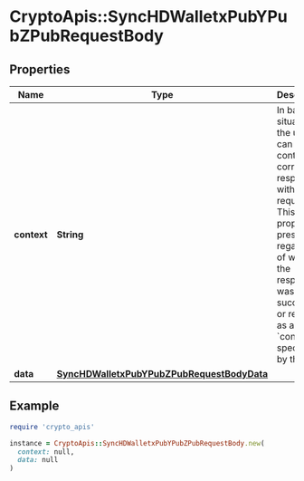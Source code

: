 # CryptoApis::SyncHDWalletxPubYPubZPubRequestBody

## Properties

| Name | Type | Description | Notes |
| ---- | ---- | ----------- | ----- |
| **context** | **String** | In batch situations the user can use the context to correlate responses with requests. This property is present regardless of whether the response was successful or returned as an error. &#x60;context&#x60; is specified by the user. | [optional] |
| **data** | [**SyncHDWalletxPubYPubZPubRequestBodyData**](SyncHDWalletxPubYPubZPubRequestBodyData.md) |  |  |

## Example

```ruby
require 'crypto_apis'

instance = CryptoApis::SyncHDWalletxPubYPubZPubRequestBody.new(
  context: null,
  data: null
)
```

